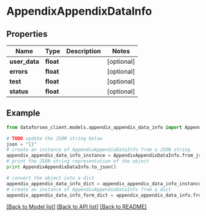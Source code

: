# AppendixAppendixDataInfo


## Properties

Name | Type | Description | Notes
------------ | ------------- | ------------- | -------------
**user_data** | **float** |  | [optional] 
**errors** | **float** |  | [optional] 
**test** | **float** |  | [optional] 
**status** | **float** |  | [optional] 

## Example

```python
from dataforseo_client.models.appendix_appendix_data_info import AppendixAppendixDataInfo

# TODO update the JSON string below
json = "{}"
# create an instance of AppendixAppendixDataInfo from a JSON string
appendix_appendix_data_info_instance = AppendixAppendixDataInfo.from_json(json)
# print the JSON string representation of the object
print AppendixAppendixDataInfo.to_json()

# convert the object into a dict
appendix_appendix_data_info_dict = appendix_appendix_data_info_instance.to_dict()
# create an instance of AppendixAppendixDataInfo from a dict
appendix_appendix_data_info_form_dict = appendix_appendix_data_info.from_dict(appendix_appendix_data_info_dict)
```
[[Back to Model list]](../README.md#documentation-for-models) [[Back to API list]](../README.md#documentation-for-api-endpoints) [[Back to README]](../README.md)


